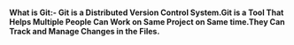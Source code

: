 #### What is Git:- **Git is a Distributed Version Control System.Git is a Tool That Helps Multiple People Can Work on Same Project on Same time.They Can Track and Manage Changes in the Files.**
 
